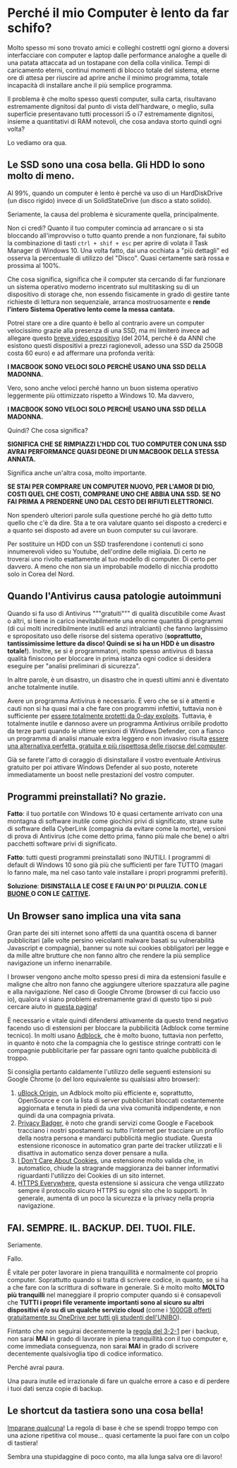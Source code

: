 # Perché il mio Computer è lento da far schifo?

Molto spesso mi sono trovato amici e colleghi costretti ogni giorno a doversi interfacciare con computer e laptop dalle performance analoghe a quelle di una patata attaccata ad un tostapane con della colla vinilica. Tempi di caricamento eterni, continui momenti di blocco totale del sistema, eterne ore di attesa per riuscire ad aprire anche il minimo programma, totale incapacità di installare anche il più semplice programma.

Il problema è che molto spesso questi computer, sulla carta, risultavano estremamente dignitosi dal punto di vista dell'hardware, o meglio, sulla superficie presentavano tutti processori i5 o i7 estremamente dignitosi, insieme a quantitativi di RAM notevoli, che cosa andava storto quindi ogni volta?

Lo vediamo ora qua.

## Le SSD sono una cosa bella. Gli HDD lo sono molto di meno.

Al 99%, quando un computer è lento è perché va uso di un HardDiskDrive \(un disco rigido\) invece di un SolidStateDrive \(un disco a stato solido\).

Seriamente, la causa del problema è sicuramente quella, principalmente.

Non ci credi? Quanto il tuo computer comincia ad arrancare o si sta bloccando all'improvviso o tutto quanto prende a non funzionare, fai subito la combinazione di tasti `ctrl + shif + esc` per aprire di volata il Task Manager di Windows 10. Una volta fatto, dai una occhiata a "più dettagli" ed osserva la percentuale di utilizzo del "Disco". Quasi certamente sarà rossa e prossima al 100%.

Che cosa significa, significa che il computer sta cercando di far funzionare un sistema operativo moderno incentrato sul multitasking su di un dispositivo di storage che, non essendo fisicamente in grado di gestire tante richieste di lettura non sequenziale, arranca mostruosamente e **rende l'intero Sistema Operativo lento come la messa cantata.**

Potrei stare ore a dire quanto è bello al contrario avere un computer velocissimo grazie alla presenza di una SSD, ma mi limiterò invece ad allegare questo [breve video espositivo](https://www.youtube.com/watch?v=YQEjGKYXjw8) \(del 2014, perché è da ANNI che esistono questi dispositivi a prezzi ragionevoli, adesso una SSD da 250GB costa 60 euro\) e ad affermare una profonda verità:

**I MACBOOK SONO VELOCI SOLO PERCHÈ USANO UNA SSD DELLA MADONNA.**

Vero, sono anche veloci perché hanno un buon sistema operativo leggermente più ottimizzato rispetto a Windows 10. Ma davvero,

**I MACBOOK SONO VELOCI SOLO PERCHÈ USANO UNA SSD DELLA MADONNA.**

Quindi? Che cosa significa?

**SIGNIFICA CHE SE RIMPIAZZI L'HDD COL TUO COMPUTER CON UNA SSD AVRAI PERFORMANCE QUASI DEGNE DI UN MACBOOK DELLA STESSA ANNATA.**

Significa anche un'altra cosa, molto importante.

**SE STAI PER COMPRARE UN COMPUTER NUOVO, PER L'AMOR DI DIO, COSTI QUEL CHE COSTI, COMPRANE UNO CHE ABBIA UNA SSD. SE NO FAI PRIMA A PRENDERNE UNO DAL CESTO DEI RIFIUTI ELETTRONICI.**

Non spenderò ulteriori parole sulla questione perché ho già detto tutto quello che c'è da dire. Sta a te ora valutare quanto sei disposto a crederci e a quanto sei disposto ad avere un buon computer su cui lavorare.

Per sostituire un HDD con un SSD trasferendone i contenuti ci sono innumerevoli video su Youtube, dell'ordine delle migliaia. Di certo ne troverai uno rivolto esattamente al tuo modello di computer. Di certo per davvero. A meno che non sia un improbabile modello di nicchia prodotto solo in Corea del Nord.

## Quando l'Antivirus causa patologie autoimmuni

Quando si fa uso di Antivirus """gratuiti""" di qualità discutibile come Avast o altri, si tiene in carico inevitabilmente una enorme quantità di programmi \(di cui molti incredibilmente inutili ed anzi intralcianti\) che fanno larghissimo e spropositato uso delle risorse del sistema operativo \(**soprattutto, tantissimissime letture da disco! Quindi se si ha un HDD è un disastro totale!**\). Inoltre, se si è programmatori, molto spesso antivirus di bassa qualità finiscono per bloccare in prima istanza ogni codice si desidera eseguire per "analisi preliminari di sicurezza".

In altre parole, è un disastro, un disastro che in questi ultimi anni è diventato anche totalmente inutile.

Avere un programma Antivirus è necessario. È vero che se si è attenti e cauti non si ha quasi mai a che fare con programmi infettivi, tuttavia non è sufficiente per [essere totalmente protetti da 0-day exploits](https://www.howtogeek.com/140795/htg-explains-why-you-need-an-antivirus-on-windows-no-matter-how-careful-you-are/). Tuttavia, è totalmente inutile e dannoso avere un programma Antivirus orribile prodotto da terze parti quando le ultime versioni di Windows Defender, con a fianco un programma di analisi manuale extra leggero e non invasivo risulta [essere una alternativa perfetta, gratuita e più rispettosa delle risorse del computer](https://www.howtogeek.com/225385/what%E2%80%99s-the-best-antivirus-for-windows-10-is-windows-defender-good-enough/).

Già se farete l'atto di coraggio di disinstallare il vostro eventuale Antivirus gratuito per poi attivare Windows Defender al suo posto, noterete immediatamente un boost nelle prestazioni del vostro computer.

## Programmi preinstallati? No grazie.

**Fatto**: il tuo portatile con Windows 10 è quasi certamente arrivato con una montagna di software inutile come giochini privi di significato, strane suite di software della CyberLink \(compagnia da evitare come la morte\), versioni di prova di Antivirus \(che come detto prima, fanno più male che bene\) o altri pacchetti software privi di significato.

**Fatto**: tutti questi programmi preinstallati sono INUTILI. I programmi di default di Windows 10 sono già più che sufficienti per fare TUTTO \(magari lo fanno male, ma nel caso tanto vale installare i propri programmi preferiti\).

**Soluzione**: **DISINSTALLA LE COSE E FAI UN PO' DI PULIZIA. CON LE** [**BUONE** ](https://www.thewindowsclub.com/uninstall-preinstalled-apps-games-windows-10-settings)**O CON LE** [**CATTIVE**](https://www.maketecheasier.com/uninstall-pre-installed-apps-windows-10/)**.**

## Un Browser sano implica una vita sana

Gran parte dei siti internet sono affetti da una quantità oscena di banner pubblicitari \(alle volte persino veicolanti malware basati su vulnerabilità Javascript e compagnia\), banner su note sui cookies obbligatori per legge e da mille altre brutture che non fanno altro che rendere la più semplice navigazione un inferno inenarrabile.

I browser vengono anche molto spesso presi di mira da estensioni fasulle e maligne che altro non fanno che aggiungere ulteriore spazzatura alle pagine e alla navigazione. Nel caso di Google Chrome \(browser di cui faccio uso io\), qualora vi siano problemi estremamente gravi di questo tipo si può cercare aiuto in [questa pagina](https://support.google.com/chrome/answer/2765944?co=GENIE.Platform%3DDesktop&hl=en)!

È necessario e vitale quindi difendersi attivamente da questo trend negativo facendo uso di estensioni per bloccare la pubbilicità \(Adblock come termine tecnico\). In molti usano [Adblock](https://chrome.google.com/webstore/detail/adblock/gighmmpiobklfepjocnamgkkbiglidom), che è molto buono, tuttavia non perfetto, in quanto è noto che la compagnia che lo gestisce stringe contratti con le compagnie pubblicitarie per far passare ogni tanto qualche pubblicità di troppo.

Si consiglia pertanto caldamente l'utilizzo delle seguenti estensioni su Google Chrome \(o del loro equivalente su qualsiasi altro browser\):

1. [uBlock Origin](https://chrome.google.com/webstore/detail/ublock-origin/cjpalhdlnbpafiamejdnhcphjbkeiagm?hl=en), un Adblock molto più efficiente e, soprattutto, OpenSource e con la lista di server pubblicitari bloccati costantemente aggiornata e tenuta in piedi da una viva comunità indipendente, e non quindi da una compagnia privata.
2. [Privacy Badger](https://chrome.google.com/webstore/detail/privacy-badger/pkehgijcmpdhfbdbbnkijodmdjhbjlgp), è noto che grandi servizi come Google e Facebook tracciano i nostri spostamenti su tutto l'internet per tracciare un profilo della nostra persona e mandarci pubblicità meglio studiate. Questa estensione riconosce in automatico gran parte dei tracker utilizzati e li disattiva in automatico senza dover pensare a nulla.
3. [I Don't Care About Cookies](https://chrome.google.com/webstore/detail/i-dont-care-about-cookies/fihnjjcciajhdojfnbdddfaoknhalnja?hl=en), una estensione molto valida che, in automatico, chiude la stragrande maggioranza dei banner informativi riguardanti l'utilizzo dei Cookies di un sito internet.
4.  [HTTPS Everywhere](https://chrome.google.com/webstore/detail/https-everywhere/gcbommkclmclpchllfjekcdonpmejbdp?hl=en), questa estensione si assicura che venga utilizzato sempre il protocollo sicuro HTTPS su ogni sito che lo supporti. In generale, aumenta di un poco la sicurezza e la privacy nella propria navigazione.

## FAI. SEMPRE. IL. BACKUP. DEI. TUOI. FILE.

Seriamente.

Fallo.

È vitale per poter lavorare in piena tranquillità e normalmente col proprio computer. Soprattutto quando si tratta di scrivere codice, in quanto, se si ha a che fare con la scrittura di software in generale. Si è molto molto **MOLTO più tranquilli** nel maneggiare il proprio computer quando si è consapevoli che **TUTTI i propri file veramente importanti sono al sicuro su altri dispositivi e/o su di un qualche servizio cloud** \(come i [1000GB offerti gratuitamente su OneDrive per tutti gli studenti dell'UNIBO](https://www.unibo.it/it/servizi-e-opportunita/studio-e-non-solo/agevolazioni-per-computer-tablet-e-software/microsoft-office-365)\).

Fintanto che non seguirai decentemente la [regola del 3-2-1](https://www.youtube.com/watch?v=rFO6NyLIP7M) per i backup, non sarai **MAI** in grado di lavorare in piena tranquillità con il tuo computer e, come immediata conseguenza, non sarai **MAI** in grado di scrivere decentemente qualsivoglia tipo di codice informatico.

Perché avrai paura.

Una paura inutile ed irrazionale di fare un qualche errore a caso e di perdere i tuoi dati senza copie di backup.

## Le shortcut da tastiera sono una cosa bella!

[Imparane qualcuna](https://support.microsoft.com/en-ca/help/12445/windows-keyboard-shortcuts)! La regola di base è che se spendi troppo tempo con una azione ripetitiva col mouse... quasi certamente la puoi fare con un colpo di tastiera!

Sembra una stupidaggine di poco conto, ma alla lunga salva ore di lavoro!

